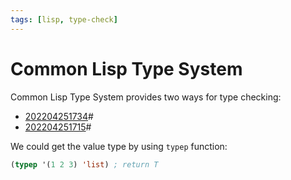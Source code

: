 ```yaml
---
tags: [lisp, type-check]
---
```


# Common Lisp Type System

Common Lisp Type System provides two ways for type checking:
- [202204251734](202204251734.md)#
- [202204251715](202204251715.md)#

We could get the value type by using `typep` function:

```lisp
(typep '(1 2 3) 'list) ; return T
```
